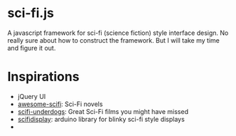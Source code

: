 # sci-fi.js
A javascript framework for sci-fi (science fiction) style interface design. No really sure about how to construct the framework. But I will take my time and figure it out.

# Inspirations

* jQuery UI
* [awesome-scifi](https://github.com/sindresorhus/awesome-scifi): Sci-Fi novels
* [scifi-underdogs](https://github.com/cubiq/scifi-underdogs): Great Sci-Fi films you might have missed 
* [scifidisplay](https://github.com/chazomaticus/scifidisplay): arduino library for blinky sci-fi style displays
* 
